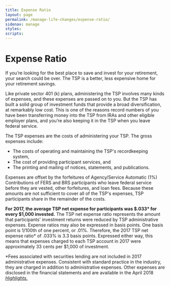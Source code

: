 ```yaml
---
title: Expense Ratio
layout: page
permalink: /manage-life-changes/expense-ratio/
sidenav: manage
styles:
scripts:
---
```


# Expense Ratio
If you’re looking for the best place to save and invest for your retirement, your search could be over. The TSP is a better, less expensive home for your retirement savings.
 
Like private sector 401 (k) plans, administering the TSP involves many kinds of expenses, and these expenses are passed on to you. But the TSP has built a solid group of investment funds that provide a broad diversification, at remarkably low cost. This is one of the reasons record numbers of you have been transferring money into the TSP from IRAs and other eligible employer plans, and you’re also keeping it in the TSP when you leave federal service. 
 
The TSP expenses are the costs of administering your TSP. The gross expenses include:
* The costs of operating and maintaining the TSP's recordkeeping system,
* The cost of providing participant services, and
* The printing and mailing of notices, statements, and publications.

Expenses are offset by the forfeitures of Agency/Service Automatic (1%) Contributions of FERS and BRS participants who leave federal service before they are vested, other forfeitures, and loan fees. Because these amounts are not sufficient to cover all of the TSP's expenses, TSP participants share in the remainder of the costs.

__For 2017, the average TSP net expense for participants was $.033* for every $1,000 invested.__
The TSP net expense ratio represents the amount that participants' investment returns were reduced by TSP administrative expenses. Expense ratios may also be expressed in basis points. One basis point is 1/100th of one percent, or .01%. Therefore, the 2017 TSP net expense ratio* of .033% is 3.3 basis points. Expressed either way, this means that expenses charged to each TSP account in 2017 were approximately 33 cents per $1,000 of investment.

*Fees associated with securities lending are not included in 2017 administrative expenses. Consistent with standard practice in the industry, they are charged in addition to administrative expenses. Other expenses are disclosed in the financial statements and are available in the April 2018 [*Highlights.*](https://www.tsp.gov/forms/newsletterArchive.html) 
